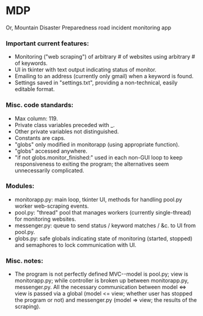 # MDP
Or, Mountain Disaster Preparedness road incident monitoring app

### Important current features:
- Monitoring ("web scraping") of arbitrary # of websites using arbitrary # of keywords.
- UI in tkinter with text output indicating status of monitor.
- Emailing to an address (currently only gmail) when a keyword is found.
- Settings saved in "settings.txt", providing a non-technical, easily editable format.

### Misc. code standards:
- Max column: 119.
- Private class variables preceded with _.
- Other private variables not distinguished.
- Constants are caps.
- "globs" only modified in monitorapp (using appropriate function).
- "globs" accessed anywhere.
- "if not globs.monitor_finished:" used in each non-GUI loop to keep responsiveness to exiting the program; the alternatives seem unnecessarily complicated.
      
### Modules:
- monitorapp.py: main loop, tkinter UI, methods for handling pool.py worker web-scraping events.
- pool.py: "thread" pool that manages workers (currently single-thread) for monitoring websites.
- messenger.py: queue to send status / keyword matches / &c. to UI from pool.py.
- globs.py: safe globals indicating state of monitoring (started, stopped) and semaphores to lock communication with UI.

### Misc. notes:
- The program is not perfectly defined MVC--model is pool.py; view is monitorapp.py; while controller is broken up between monitorapp.py, messenger.py. All the necessary communication between model <=> view is passed via a global (model <= view; whether user has stopped the program or not) and messenger.py (model => view; the results of the scraping).
